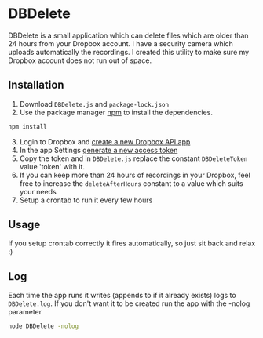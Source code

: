 # DBDelete

DBDelete is a small application which can delete files which are older than 24 hours from your Dropbox account. I have a security camera which uploads automatically the recordings. I created this utility to make sure my Dropbox account does not run out of space.

## Installation

1. Download `DBDelete.js` and `package-lock.json`
2. Use the package manager [npm](https://www.npmjs.com/get-npm) to install the dependencies.
```bash
npm install
```
3. Login to Dropbox and [create a new Dropbox API app](https://www.dropbox.com/developers/apps/create)
4. In the app Settings [generate a new access token](https://www.dropbox.com/developers/reference/oauth-guide)
5. Copy the token and in `DBDelete.js` replace the constant `DBDeleteToken` value 'token' with it.
6. If you can keep more than 24 hours of recordings in your Dropbox, feel free to increase the `deleteAfterHours` constant to a value which suits your needs
7. Setup a crontab to run it every few hours


## Usage

If you setup crontab correctly it fires automatically, so just sit back and relax :)

## Log

Each time the app runs it writes (appends to if it already exists) logs to `DBDelete.log`. If you don't want it to be created run the app with the -nolog parameter
```bash
node DBDelete -nolog
```